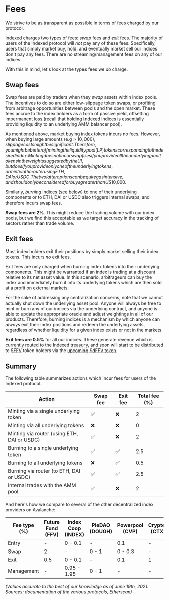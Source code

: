 # Fees

We strive to be as transparent as possible in terms of fees charged by our protocol.

Indexed charges two types of fees: [_swap_](#swap-fees) fees and [_exit_](#exit-fees) fees. The majority of users of the Indexed protocol will _not_ pay any of these fees. Specifically, users that simply market buy, hold, and eventually market sell our indices don't pay any fees. There are no streaming/management fees on any of our indices.

With this in mind, let's look at the types fees we _do_ charge.

## Swap fees

Swap fees are paid by traders when they _swap_ assets within index pools. The incentives to do so are either low-slippage token swaps, or profiting from arbitrage opportunities between pools and the open market. These fees accrue to the index holders as a form of passive yield, offsetting impermanent loss (recall that holding Indexed indices is essentially providing liquidity to an underlying AMM balancer pool).

As mentioned above, market buying index tokens incurs no fees. However, when buying large amounts (e.g > $10,000), slippage costs might be significant. Therefore, you might be better off minting the liquidity pool (LP) tokens corresponding to the desired index. Minting does not incur swap fees if you provide all the underlying pool tokens in the weights suggested by the UI, but does if you provide only one of the underlying tokens, or mint via the router using ETH, DAI or USDC. The two latter options can be quite gas intensive, and should only be considered for buys greater than US$10,000.

Similarly, _burning_ indices (see [below](#exit-fees)) to one of their underlying components or to ETH, DAI or USDC also triggers internal swaps, and therefore incurs swap fees.

**Swap fees are 2%**. This might reduce the trading volume with our index pools, but we find this acceptable as we target accuracy in the tracking of sectors rather than trade volume.

## Exit fees

Most index holders exit their positions by simply market selling their index tokens. This incurs _no_ exit fees.

Exit fees are only charged when burning index tokens into their underlying components. This might be warranted if an index is trading at a discount relative to its net asset value. In this scenario, arbitrageurs can buy the index and immediately burn it into its underlying tokens which are then sold at a profit on external markets.

For the sake of addressing any centralization concerns, note that we cannot actually shut down the underlying asset pool. Anyone will always be free to mint or burn any of our indices via the underlying contract, and anyone is able to update the appropriate oracle and adjust weightings in all of our products. Therefore, burning indices is a mechanism by which anyone can _always_ exit their index positions and redeem the underlying assets, regardless of whether liquidity for a given index exists or not in the markets.

**Exit fees are 0.5%** for all our indices. These generate revenue which is currently routed to the Indexed [treasury](https://etherscan.io/address/0x78a3ef33cf033381feb43ba4212f2af5a5a0a2ea), and soon will start to be distributed to [$FFV](https://www.coingecko.com/en/coins/indexed-finance) token holders via the [upcoming $dFFV token](https://forum.indexed.finance/t/create-dFFV-a-dividends-token-for-indexed-fee-revenue/610).

## Summary

The following table summarizes actions which incur fees for users of the Indexed protocol.

| Action                                      | Swap fee | Exit fee | Total fee (%) |
|---------------------------------------------|----------|----------|---------------|
| Minting via a single underlying token       | ✅       | ❌       |             2 |
| Minting via all underlying tokens           | ❌       | ❌       |             0 |
| Minting via router (using ETH, DAI or USDC) | ✅       | ❌       |             2 |
| Burning to a single underlying token        | ✅       | ✅       |           2.5 |
| Burning to all underlying tokens            | ❌       | ✅       |           0.5 |
| Burning via router (to ETH, DAI or USDC)    | ✅       | ✅       |           2.5 |
| Internal trades with the AMM pool           | ✅       | ❌       |             2 |

And here's how we compare to several of the other decentralized index providers on Avalanche:

| Fee type (%) | Future Fund (FFV) | Index Coop (INDEX) | PieDAO (DOUGH) | Powerpool (CVP) | Cryptex (CTX) | BasketDAO (BASK) |
|--------------|-----------------------|--------------------|----------------|-----------------|---------------|------------------|
| Entry        | -                     | 0 - 0.1            | -              | 0.1             | -             | 5                |
| Swap         | 2                     | -                  | 0 - 1          | 0 - 0.3         | -             | -                |
| Exit         | 0.5                   | 0 - 0.1            | -              | 0.1             | 1             | 5                |
| Management   | -                     | 0.95 - 1.95        | 0 - 1          | -               | -             | -                |

_(Values accurate to the best of our knowledge as of June 19th, 2021. Sources: documentation of the various protocols, Etherscan)_
